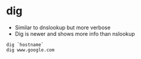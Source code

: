 # dig

- Similar to dnslookup but more verbose
- Dig is newer and shows more info than nslookup

```shell
dig `hostname`
dig www.google.com
```
